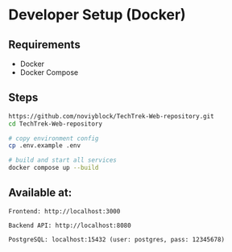 # Developer Setup (Docker)

## Requirements
- Docker
- Docker Compose

## Steps

```bash
https://github.com/noviyblock/TechTrek-Web-repository.git
cd TechTrek-Web-repository

# copy environment config
cp .env.example .env

# build and start all services
docker compose up --build
```

## Available at:

    Frontend: http://localhost:3000

    Backend API: http://localhost:8080

    PostgreSQL: localhost:15432 (user: postgres, pass: 12345678)

